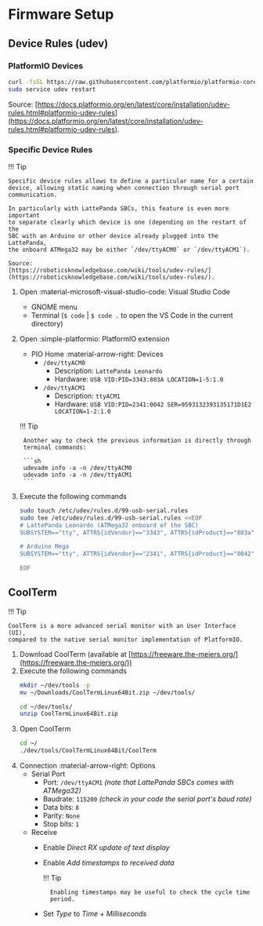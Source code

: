 # Firmware Setup

## Device Rules (udev)

### PlatformIO Devices

```sh
curl -fsSL https://raw.githubusercontent.com/platformio/platformio-core/develop/platformio/assets/system/99-platformio-udev.rules | sudo tee /etc/udev/rules.d/99-platformio-udev.rules
sudo service udev restart
```

Source:
[https://docs.platformio.org/en/latest/core/installation/udev-rules.html#platformio-udev-rules](https://docs.platformio.org/en/latest/core/installation/udev-rules.html#platformio-udev-rules).

### Specific Device Rules

!!! Tip

    Specific device rules allows to define a particular name for a certain
    device, allowing static naming when connection through serial port
    communication.

    In particularly with LattePanda SBCs, this feature is even more important
    to separate clearly which device is one (depending on the restart of the
    SBC with an Arduino or other device already plugged into the LattePanda,
    the onboard ATMega32 may be either `/dev/ttyACM0` or `/dev/ttyACM1`).

    Source:
    [https://roboticsknowledgebase.com/wiki/tools/udev-rules/](https://roboticsknowledgebase.com/wiki/tools/udev-rules/).

1. Open :material-microsoft-visual-studio-code: Visual Studio Code
    - GNOME menu
    - Terminal (`$ code` | `$ code .` to open the VS Code in the current
      directory)
2. Open :simple-platformio: PlatformIO extension
    - PIO Home :material-arrow-right: Devices
        - `/dev/ttyACM0`
            - Description: `LattePanda Leonardo`
            - Hardware: `USB VID:PID=3343:803A LOCATION=1-5:1.0`
        - `/dev/ttyACM1`
            - Description: `ttyACM1`
            - Hardware: `USB VID:PID=2341:0042 SER=9593132393135171D1E2 LOCATION=1-2:1.0`

    !!! Tip

        Another way to check the previous information is directly through
        terminal commands:

        ```sh
        udevadm info -a -n /dev/ttyACM0
        udevadm info -a -n /dev/ttyACM1
        ```

3. Execute the following commands

    ```sh
    sudo touch /etc/udev/rules.d/99-usb-serial.rules
    sudo tee /etc/udev/rules.d/99-usb-serial.rules <<EOF
    # LattePanda Leonardo (ATMega32 onboard of the SBC)
    SUBSYSTEM=="tty", ATTRS{idVendor}=="3343", ATTRS{idProduct}=="803a", SYMLINK+="ttyLattePandaATMega"

    # Arduino Mega
    SUBSYSTEM=="tty", ATTRS{idVendor}=="2341", ATTRS{idProduct}=="0042", SYMLINK+="ttyArduinoMega"

    EOF
    ```


## CoolTerm

!!! Tip

    CoolTerm is a more advanced serial monitor with an User Interface (UI),
    compared to the native serial monitor implementation of PlatformIO.

1. Download CoolTerm (available at
   [https://freeware.the-meiers.org/](https://freeware.the-meiers.org/))
2. Execute the following commands
    ```sh
    mkdir ~/dev/tools -p
    mv ~/Downloads/CoolTermLinux64Bit.zip ~/dev/tools/

    cd ~/dev/tools/
    unzip CoolTermLinux64Bit.zip
    ```
3. Open CoolTerm
    ```sh
    cd ~/
    ./dev/tools/CoolTermLinux64Bit/CoolTerm
    ```
4. Connection :material-arrow-right: Options
    - Serial Port
        - Port: `/dev/ttyACM1` _(note that LattePanda SBCs comes with ATMega32)_
        - Baudrate: `115200` _(check in your code the serial port's baud rate)_
        - Data bits: `8`
        - Parity: `None`
        - Stop bits: `1`
    - Receive
        - Enable _Direct RX update of text display_
        - Enable _Add timestamps to received data_

            !!! Tip

                Enabling timestamps may be useful to check the cycle time
                period.

        - Set _Type_ to _Time + Milliseconds_
